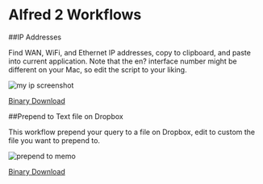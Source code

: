 # Alfred 2 Workflows

##IP Addresses

Find WAN, WiFi, and Ethernet IP addresses, copy to clipboard, and paste into current application. Note that the en? interface number might be different on your Mac, so edit the script to your liking.

![my ip screenshot](http://dl.dropbox.com/u/108495/Screenshots/2~am.png)

[Binary Download](https://github.com/ayn/Alfred-2-Workflows/raw/master/IP%20Addresses.alfredworkflow)

##Prepend to Text file on Dropbox

This workflow prepend your query to a file on Dropbox, edit to custom the file you want to prepend to.

![prepend to memo](http://dl.dropbox.com/u/108495/Screenshots/lzlg.png)

[Binary Download](https://github.com/ayn/Alfred-2-Workflows/raw/master/Prepend%20to%20Memo.alfredworkflow)
